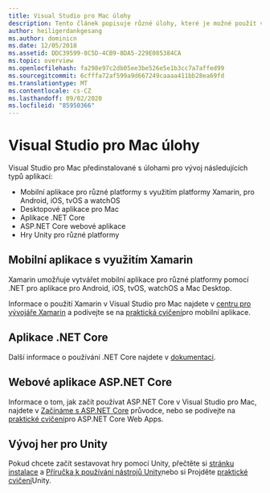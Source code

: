 ```yaml
---
title: Visual Studio pro Mac úlohy
description: Tento článek popisuje různé úlohy, které je možné použít v Visual Studio pro Mac, jako jsou třeba mobilní aplikace Xamarin, ASP.NET Core a Unity pro hry.
author: heiligerdankgesang
ms.author: dominicn
ms.date: 12/05/2018
ms.assetid: DDC39599-8C5D-4CB9-8DA5-229E085384CA
ms.topic: overview
ms.openlocfilehash: fa298e97c2db05ee3be526e5e1b3cc7a7affed99
ms.sourcegitcommit: 6cfffa72af599a9d667249caaaa411bb28ea69fd
ms.translationtype: MT
ms.contentlocale: cs-CZ
ms.lasthandoff: 09/02/2020
ms.locfileid: "85950366"
---
```

# <a name="visual-studio-for-mac-workloads"></a>Visual Studio pro Mac úlohy

Visual Studio pro Mac předinstalované s úlohami pro vývoj následujících typů aplikací:

* Mobilní aplikace pro různé platformy s využitím platformy Xamarin, pro Android, iOS, tvOS a watchOS
* Desktopové aplikace pro Mac
* Aplikace .NET Core
* ASP.NET Core webové aplikace
* Hry Unity pro různé platformy

## <a name="mobile-applications-with-xamarin"></a>Mobilní aplikace s využitím Xamarin

Xamarin umožňuje vytvářet mobilní aplikace pro různé platformy pomocí .NET pro aplikace pro Android, iOS, tvOS, watchOS a Mac Desktop.

Informace o použití Xamarin v Visual Studio pro Mac najdete v [centru pro vývojáře Xamarin](https://developer.xamarin.com/) a podívejte se na [praktická cvičení](https://github.com/Microsoft/vs4mac-labs/tree/master/Mobile/Getting-Started)pro mobilní aplikace.

## <a name="net-core-applications"></a>Aplikace .NET Core

Další informace o používání .NET Core najdete v [dokumentaci](/dotnet/core/).

## <a name="aspnet-core-web-applications"></a>Webové aplikace ASP.NET Core

Informace o tom, jak začít používat ASP.NET Core v Visual Studio pro Mac, najdete v [Začínáme s ASP.NET Core](asp-net-core.md) průvodce, nebo se podívejte na [praktické cvičení](https://github.com/Microsoft/vs4mac-labs/tree/master/Web/Getting-Started)pro ASP.NET Core Web Apps.

## <a name="unity-game-development"></a>Vývoj her pro Unity

Pokud chcete začít sestavovat hry pomocí Unity, přečtěte si [stránku instalace](setup-vsmac-tools-unity.md) a [Příručka k používání nástrojů Unity](using-vsmac-tools-unity.md)nebo si Projděte [praktické cvičení](https://github.com/Microsoft/vs4mac-labs/tree/master/Unity/Getting-Started)Unity.
